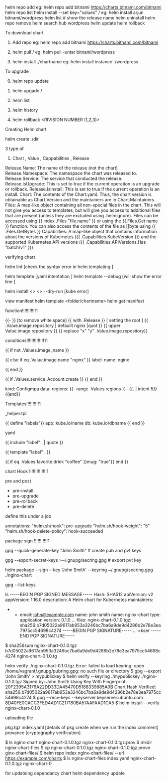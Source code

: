 helm repo add <custom-repo-name> <URL>
eg: helm repo add bitnami https://charts.bitnami.com/bitnami
helm repo list 
helm install --set key="values" <custom-release-name> <custom-repo-name>/<chart-name>
eg: helm install arjun bitnami/wordpress
helm list                                                           # show the release name 
helm uninstall <custom-release-name>
helm repo remove <custom-repo-name>
helm search hub wordpress
helm update <chart>
helm rollback <chart>

To download chart 

1. Add repo 
   eg: helm repo add bitnami https://charts.bitnami.com/bitnami

2. helm pull <repo-name>/<chart-name>
   eg: helm pull -untar bitnami/wordpress

3. helm install <custom-release-name> ./chartname
   eg: helm install instance ./wordpress


To upgrade

0. helm repo update 

1. helm upgade <custom-release-name> <repo-name>/<chart-name>

2. helm list 

3. helm history <custom-release-name>

4. helm rollback  <custom-release-name>  <RIVISION NUMBER (1,2,3)>


Creating Helm chart 

helm create <Release-name> ./dir

3 type of 
1. Chart , Value , Cappabilities , Release


Release.Name: The name of the release (not the chart)
Release.Namespace: The namespace the chart was released to.
Release.Service: The service that conducted the release.
Release.IsUpgrade: This is set to true if the current operation is an upgrade or rollback.
Release.IsInstall: This is set to true if the current operation is an install.
Chart: The contents of the Chart.yaml. Thus, the chart version is obtainable as Chart.Version and the maintainers are in Chart.Maintainers.
Files: A map-like object containing all non-special files in the chart. This will not give you access to templates, but will give you access to additional files that are present (unless they are excluded using .helmignore). Files can be accessed using {{ index .Files "file.name" }} or using the {{.Files.Get name }} function. You can also access the contents of the file as []byte using {{ .Files.GetBytes }}
Capabilities: A map-like object that contains information about the versions of Kubernetes ({{ .Capabilities.KubeVersion }}) and the supported Kubernetes API versions ({{ .Capabilities.APIVersions.Has "batch/v1" }})



verifying chart 

helm lint [check the syntax error in helm templating ]

helm template [yaml intentation ] 
helm template --debug [will show the error line ]

helm install <> <> --dry-run [kube error]


view manifest 
helm template <folder/chartname>
helm get manifest <release name>


function!!!!!!!!!!!1

{{- }}   [to remove white space]
{{ with .Release }} [ setting the root ]
{{ .Value.image.repository | defaullt nginx |quot }}
{{ upper Value.image.repository }}
{{ replace "x" "y"  .Value.image.repository}}

conditions!!!!!!!!!!!!!!11

{{ if not .Values.image_name }}

{{ else if eq .Value.image.name "nginx" }}
label:
   name: nginx

{{ end }}



{{ if .Values.service_Account.create }}
<service account defanition>
{{ end }}


kind: Configmpa
data:
  regions:
{{- range .Values.regions }}
-{{. | intent 5}}
{{end}}


Templates!!!!!!!!!!1

_helper.tpl 

{{ define "labels"}}
  app: kube.io/name
  db: kube.io/dbname
{{ end }}

yaml 


{{ include "label" . | quote }}

{{ template "label" . }}


  {{ if eq .Values.favorite.drink "coffee" }}mug: "true"{{ end }}



chart Hook !!!!!!!!!!!!!!1

pre and post

- pre-install 
- pre-upgrade 
- pre-rollback 
- pre-delete 

define this under a job 

annotations:
"helm.sh/hook": pre-upgrade
"helm.sh/hook-weight": "5"
"helm.sh/hook-delete-policy": hook-succeeded



package sign !!!!!!!!!!!1

gpg --quick-generate-key "John Smith" # create pub and pvt keys 

 gpg --export-secret-keys >~/.gnupg/secring.gpg  # export pvt key 

 helm package --sign --key 'John Smith' --keyring ~/.gnupg/secring.gpg ./nginx-chart

 gpg --list-keys


 ls
-----BEGIN PGP SIGNED MESSAGE-----
Hash: SHA512
apiVersion: v2
appVersion: 1.16.0
description: A Helm chart for Kubernetes
maintainers:
- - email: john@example.com
name: john smith
name: nginx-chart
type: application
version: 0.1.0
...
files:
nginx-chart-0.1.0.tgz: sha256:b7d05022a9617ab953a3246bc7ba6a9de9d4286b2e78e3ea7975cc54698c4274
-----BEGIN PGP SIGNATURE-----
...
=kser
-----END PGP SIGNATURE-----


$ sha256sum nginx-chart-0.1.0.tgz
b7d05022a9617ab953a3246bc7ba6a9de9d4286b2e78e3ea7975cc54698c4274 nginx-chart-0.1.0.tg

helm verify ./nginx-chart-0.1.0.tgz
Error: failed to load keyring: open /home/vagrant/.gnupg/pubring.gpg: no such file or directory
$ gpg --export 'John Smith' > mypublickey
$ helm verify --keyring ./mypublickey ./nginx-0.1.0.tgz
Signed by: John Smith
Using Key With Fingerprint: 20F2395A3176A22DD33DA45470D5188339885A0B
Chart Hash Verified: sha256:b7d05022a9617ab953a3246bc7ba6a9de9d4286b2e78e3ea7975cc54698c4274
$ gpg --recv-keys --keyserver keyserver.ubuntu.com 8D40FE0CACC3FED4AD1C217180BA57AAFAAD1CA5
$ helm install --verify nginx-chart-0.1.0


uploading file

pkg.tgz
index.yaml [details of pkg create when we run the index comment]
provance [cryptography verification]



$ ls
nginx-chart nginx-chart-0.1.0.tgz nginx-chart-0.1.0.tgz.prov
$ mkdir nginx-chart-files
$ cp nginx-chart-0.1.0.tgz nginx-chart-0.1.0.tgz.provn ginx-chart-files/
$ helm repo index nginx-chart-files/ --url https://example.com/charts
$ ls nginx-chart-files
index.yaml nginx-chart-0.1.0.tgz nginx-chart-0



for updateing dependancy chart 
helm dependency update <alias chart name>
